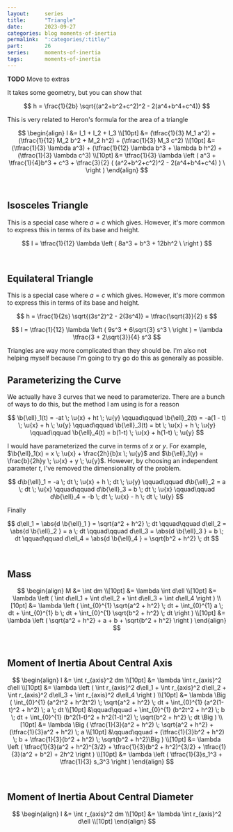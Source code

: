 ```yaml
---
layout:     series
title:      "Triangle"
date:       2023-09-27
categories: blog moments-of-inertia
permalink:  ":categories/:title/"
part:       26
series:     moments-of-inertia
tags:       moments-of-inertia
---
```




**TODO** Move to extras

It takes some geometry, but you can show that

$$
h = \frac{1}{2b} \sqrt{(a^2+b^2+c^2)^2 - 2(a^4+b^4+c^4)}
$$

This is very related to Heron's formula for the area of a triangle

$$
\begin{align}
    I &= I_1 + I_2 + I_3 \\[10pt]
    &= (\tfrac{1}{3} M_1 a^2) + (\tfrac{1}{12} M_2 b^2 + M_2 h^2) + (\tfrac{1}{3} M_3 c^2) \\[10pt]
    &= (\tfrac{1}{3} \lambda a^3) + (\tfrac{1}{12} \lambda b^3 + \lambda b h^2) + (\tfrac{1}{3} \lambda c^3) \\[10pt]
    &= \tfrac{1}{3} \lambda \left ( a^3 + \tfrac{1}{4}b^3 + c^3 + \tfrac{3}{2} ( (a^2+b^2+c^2)^2 - 2(a^4+b^4+c^4) ) \ \right )
\end{align}
$$

<br>

## Isosceles Triangle

This is a special case where $a = c$ which gives. However, it's more common to express this in terms of its base and height.

$$
I = \tfrac{1}{12} \lambda \left ( 8a^3 + b^3 + 12bh^2 \ \right )
$$

<br>

## Equilateral Triangle

This is a special case where $a = c$ which gives. However, it's more common to express this in terms of its base and height.

$$
h = \frac{1}{2s} \sqrt{(3s^2)^2 - 2(3s^4)} = \tfrac{\sqrt{3}}{2} s
$$

$$
I = \tfrac{1}{12} \lambda \left ( 9s^3 + 6\sqrt{3} s^3 \ \right ) = \lambda \tfrac{3 + 2\sqrt{3}}{4} s^3
$$

Triangles are way more complicated than they should be. I'm also not helping myself because I'm going to try go do this as generally as possible.

## Parameterizing the Curve

We actually have 3 curves that we need to parameterize. There are a bunch of ways to do this, but the method I am using is for a reason

$$
\b{\ell}_1(t) = -at \; \u{x} + ht \; \u{y}
\qquad\qquad
\b{\ell}_2(t) = -a(1 - t) \; \u{x} + h \; \u{y}
\qquad\qquad
\b{\ell}_3(t) = bt \; \u{x} + h \; \u{y}
\qquad\qquad
\b{\ell}_4(t) = b(1-t) \; \u{x} + h(1-t) \; \u{y}
$$

I would have parameterized the curve in terms of $x$ or $y$. For example, $\b{\ell}_1(x) = x \; \u{x} + \frac{2h}{b}x \; \u{y}$ and $\b{\ell}_1(y) = \frac{b}{2h}y \; \u{x} + y \; \u{y}$. However, by choosing an independent parameter $t$, I've removed the dimensionality of the problem.

$$
d\b{\ell}_1 = -a \; dt \; \u{x} + h \; dt \; \u{y}
\qquad\qquad
d\b{\ell}_2 = a \; dt \; \u{x}
\qquad\qquad
d\b{\ell}_3 = b \; dt \; \u{x}
\qquad\qquad
d\b{\ell}_4 = -b \; dt \; \u{x} - h \; dt \; \u{y}
$$

Finally

$$
d\ell_1 = \abs{d \b{\ell}_1 } = \sqrt{a^2 + h^2} \; dt
\qquad\qquad
d\ell_2 = \abs{d \b{\ell}_2 } = a \; dt
\qquad\qquad
d\ell_3 = \abs{d \b{\ell}_3 } = b \; dt
\qquad\qquad
d\ell_4 = \abs{d \b{\ell}_4 } = \sqrt{b^2 + h^2} \; dt
$$

<br>

## Mass

$$
\begin{align}
    M &= \int dm \\[10pt]
    &= \lambda \int d\ell \\[10pt]
    &= \lambda \left ( \int d\ell_1 + \int d\ell_2 + \int d\ell_3 +  \int d\ell_4 \right ) \\[10pt]
    &= \lambda \left ( \int_{0}^{1} \sqrt{a^2 + h^2} \; dt + \int_{0}^{1} a \; dt + \int_{0}^{1} b \; dt + \int_{0}^{1} \sqrt{b^2 + h^2} \; dt \right ) \\[10pt]
    &= \lambda \left ( \sqrt{a^2 + h^2} + a + b + \sqrt{b^2 + h^2} \right )
\end{align}
$$

<br>

## Moment of Inertia About Central Axis

$$
\begin{align}
    I &= \int r_{axis}^2 dm \\[10pt]
    &= \lambda \int r_{axis}^2 d\ell \\[10pt]
    &= \lambda \left ( \int r_{axis}^2 d\ell_1 + \int r_{axis}^2 d\ell_2 + \int r_{axis}^2 d\ell_3 +  \int r_{axis}^2 d\ell_4 \right ) \\[10pt]
    &= \lambda \Big ( \int_{0}^{1} (a^2t^2 + h^2t^2) \; \sqrt{a^2 + h^2} \; dt + \int_{0}^{1} (a^2(1-t)^2 + h^2) \; a \; dt \\[10pt]
    &\qquad\qquad + \int_{0}^{1} (b^2t^2 + h^2) \; b \; dt + \int_{0}^{1} (b^2(1-t)^2 + h^2(1-t)^2) \; \sqrt{b^2 + h^2} \; dt \Big ) \\[10pt]
    &= \lambda \Big ( \tfrac{1}{3}(a^2 + h^2) \; \sqrt{a^2 + h^2} + (\tfrac{1}{3}a^2 + h^2) \; a \\[10pt]
    &\qquad\qquad + (\tfrac{1}{3}b^2 + h^2) \; b + \tfrac{1}{3}(b^2 + h^2) \; \sqrt{b^2 + h^2}\Big ) \\[10pt]
    &= \lambda \left ( \tfrac{1}{3}(a^2 + h^2)^{3/2} + \tfrac{1}{3}(b^2 + h^2)^{3/2} + \tfrac{1}{3}(a^2 + b^2) + 2h^2 \right ) \\[10pt]
    &= \lambda \left ( \tfrac{1}{3}s_1^3 + \tfrac{1}{3} s_3^3 \right )
\end{align}
$$

<br>

## Moment of Inertia About Central Diameter

$$
\begin{align}
    I &= \int r_{axis}^2 dm \\[10pt]
    &= \lambda \int r_{axis}^2 d\ell \\[10pt]
\end{align}
$$